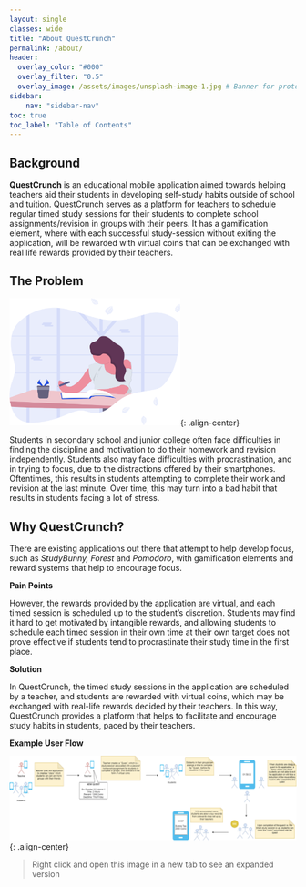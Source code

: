 ```yaml
---
layout: single
classes: wide
title: "About QuestCrunch"
permalink: /about/
header:
  overlay_color: "#000"
  overlay_filter: "0.5"
  overlay_image: /assets/images/unsplash-image-1.jpg # Banner for prototype here
sidebar:
    nav: "sidebar-nav"
toc: true
toc_label: "Table of Contents"
---
```


## Background

**QuestCrunch** is an educational mobile application aimed towards helping teachers aid their students in developing self-study habits outside of school and tuition. QuestCrunch serves as a platform for teachers to schedule regular timed study sessions for their students to complete school assignments/revision in groups with their peers. It has a gamification element, where with each successful study-session without exiting the application, will be rewarded with virtual coins that can be exchanged with real life rewards provided by their teachers. 

## The Problem

<img src="../images/studying.svg" alt="drawing" width="300"/>{: .align-center}


Students in secondary school and junior college often face difficulties in finding the discipline and motivation to do their homework and revision independently. Students also may face difficulties with procrastination, and in trying to focus, due to the distractions offered by their smartphones. Oftentimes, this results in students attempting to complete their work and revision at the last minute. Over time, this may turn into a bad habit that results in students facing a lot of stress.

## Why QuestCrunch?

There are existing applications out there that attempt to help develop focus, such as _StudyBunny, Forest_ and _Pomodoro_, with gamification elements and reward systems that help to encourage focus. 

**Pain Points**

However, the rewards provided by the application are virtual, and each timed session is scheduled up to the student’s discretion. Students may find it hard to get motivated by intangible rewards, and allowing students to schedule each timed session in their own time at their own target does not prove effective if students tend to procrastinate their study time in the first place. 

**Solution**

In QuestCrunch, the timed study sessions in the application are scheduled by a teacher, and students are rewarded with virtual coins, which may be exchanged with real-life rewards decided by their teachers. In this way, QuestCrunch provides a platform that helps to facilitate and encourage study habits in students, paced by their teachers. 

**Example User Flow**

![](../images/user-flow.png){: .align-center}
> Right click and open this image in a new tab to see an expanded version


